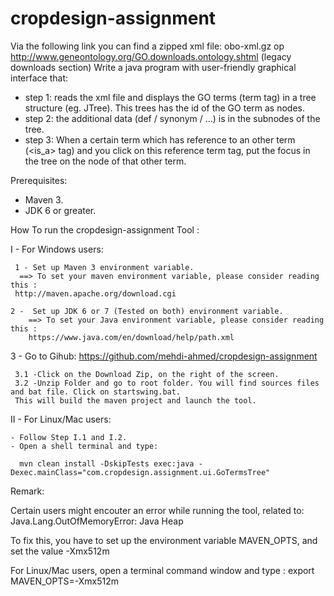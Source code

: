 # cropdesign-assignment 

Via the following link you can find a zipped xml file:
obo-xml.gz op http://www.geneontology.org/GO.downloads.ontology.shtml (legacy downloads section)
Write a java program with  user-friendly graphical interface that:

 - step 1: reads the xml file and displays the GO terms (term tag) in a tree structure (eg. JTree). This trees has the id of the GO term as nodes.
 - step 2: the additional data (def / synonym / ...) is in the subnodes of the tree.
 - step 3: When a certain term which has reference to an other term (<is_a> tag) and you click on this reference term tag, put the focus in the tree on the node of that other term.


Prerequisites: 
  - Maven 3.
  - JDK 6 or greater.


How To run the cropdesign-assignment Tool : 

I - For Windows users: 

     1 - Set up Maven 3 environment variable.
      ==> To set your maven environment variable, please consider reading this : 
     http://maven.apache.org/download.cgi

    2 -  Set up JDK 6 or 7 (Tested on both) environment variable.
        ==> To set your Java environment variable, please consider reading this : 
        https://www.java.com/en/download/help/path.xml

3  - Go to Gihub: 
https://github.com/mehdi-ahmed/cropdesign-assignment

     3.1 -Click on the Download Zip, on the right of the screen.
     3.2 -Unzip Folder and go to root folder. You will find sources files and bat file. Click on startswing.bat.
     This will build the maven project and launch the tool.
  
II - For Linux/Mac users: 

    - Follow Step I.1 and I.2.
    - Open a shell terminal and type:

      mvn clean install -DskipTests exec:java -Dexec.mainClass="com.cropdesign.assignment.ui.GoTermsTree"


Remark:

Certain users might encouter an error while running the tool, related to:
     Java.Lang.OutOfMemoryError: Java Heap
 
 To fix this, you have to set up the environment variable MAVEN_OPTS, and set the value -Xmx512m
 
 For Linux/Mac users, open a terminal command window and type :
        export MAVEN_OPTS=-Xmx512m

